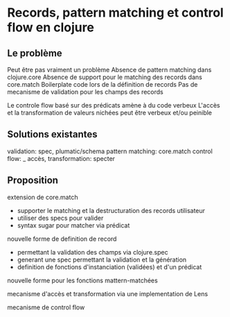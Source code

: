 # Records, pattern matching et control flow en clojure

## Le problème 

Peut être pas vraiment un problème
Absence de pattern matching dans clojure.core
Absence de support pour le matching des records dans core.match
Boilerplate code lors de la définition de records 
Pas de mecanisme de validation pour les champs des records 

Le controle flow basé sur des prédicats amène à du code verbeux
L'accès et la transformation de valeurs nichées peut être verbeux et/ou peinible

## Solutions existantes 

validation: spec, plumatic/schema
pattern matching: core.match
control flow: _
accès, transformation: specter

## Proposition

extension de core.match 
- supporter le matching et la destructuration des records utilisateur
- utiliser des specs pour valider 
- syntax sugar pour matcher via prédicat  

nouvelle forme de definition de record 
- permettant la validation des champs via clojure.spec
- generant une spec permettant la validation et la génération 
- definition de fonctions d'instanciation (validées) et d'un prédicat 

nouvelle forme pour les fonctions mattern-matchées

mecanisme d'accès et transformation via une implementation de Lens

mecanisme de control flow